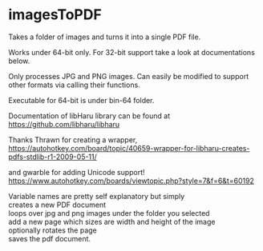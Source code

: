 # imagesToPDF
Takes a folder of images and turns it into a single PDF file.

Works under 64-bit only.
For 32-bit support take a look at documentations below.

Only processes JPG and PNG images.
Can easily be modified to support other formats via calling their functions. 

Executable for 64-bit is under bin-64 folder.

Documentation of libHaru library can be found at https://github.com/libharu/libharu

Thanks Thrawn for creating a wrapper, <br />
https://autohotkey.com/board/topic/40659-wrapper-for-libharu-creates-pdfs-stdlib-r1-2009-05-11/

and gwarble for adding Unicode support! <br />
https://www.autohotkey.com/boards/viewtopic.php?style=7&f=6&t=60192

Variable names are pretty self explanatory but simply <br />
creates a new PDF document <br />
loops over jpg and png images under the folder you selected <br />
add a new page which sizes are width and height of the image <br />
optionally rotates the page <br />
saves the pdf document.
